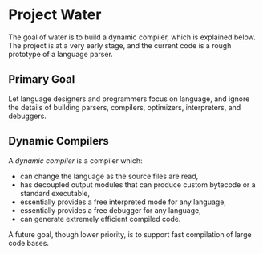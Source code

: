 # Project Water

The goal of water is to build a dynamic compiler, which is explained below.
The project is at a very early stage, and the current code is a rough
prototype of a language parser.

## Primary Goal

Let language designers and programmers focus on language, and ignore the
details of building parsers, compilers, optimizers, interpreters, and
debuggers.

## Dynamic Compilers

A *dynamic compiler* is a compiler which:

* can change the language as the source files are read,
* has decoupled output modules that can produce custom bytecode or a standard
  executable,
* essentially provides a free interpreted mode for any language,
* essentially provides a free debugger for any language,
* can generate extremely efficient compiled code.

A future goal, though lower priority, is to support fast compilation of
large code bases.

